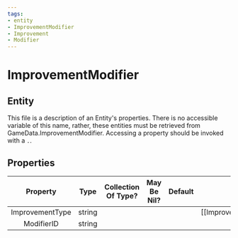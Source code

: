 ```yaml
---
tags:
- entity
- ImprovementModifier
- Improvement
- Modifier
---
```

# ImprovementModifier
## Entity
This file is a description of an Entity's properties. There is no accessible variable of this name, rather, these entities must be retrieved from GameData.ImprovementModifier. Accessing a property should be invoked with a `.`.
## Properties
|	Property	|	Type	|	Collection Of Type?	|	May Be Nil?	|	Default	|	References	|	Key	|	Notes	|
|	:-:	|	:-:	|	:-:	|	:-:	|	:-:	|	:-:	|	:-:	|	-:	|
|	ImprovementType	|	string	|		|		|		|	[[Improvement]].ImprovementType	|		|	|
|	ModifierID	|	string	|		|		|		|		|		|	|
